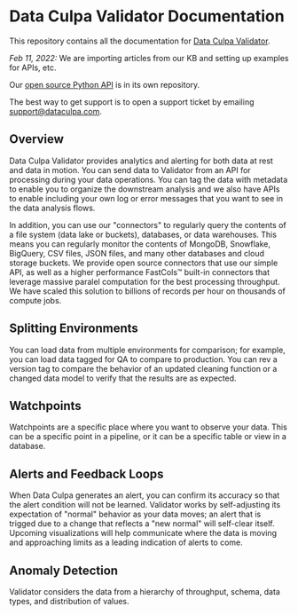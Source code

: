 # Data Culpa Validator Documentation

This repository contains all the documentation for [Data Culpa Validator](https://www.dataculpa.com/what-we-do/).

_Feb 11, 2022:_ We are importing articles from our KB and setting up examples for APIs, etc.

Our [open source Python API](https://github.com/Data-Culpa/openclients) is in its own repository.

The best way to get support is to open a support ticket by emailing [support@dataculpa.com](support@dataculpa.com).


## Overview

Data Culpa Validator provides analytics and alerting for both data at rest and data in motion. You can send data to Validator from an API for processing during your data operations. You can tag the data with metadata to enable you to organize the downstream analysis and we also have APIs to enable including your own log or error messages that you want to see in the data analysis flows.

In addition, you can use our "connectors" to regularly query the contents of a file system (data lake or buckets), databases, or data warehouses. This means you can regularly monitor the contents of MongoDB, Snowflake, BigQuery, CSV files, JSON files, and many other databases and cloud storage buckets. We provide open source connectors that use our simple API, as well as a higher performance FastCols™ built-in connectors that leverage massive paralel computation for the best processing throughput. We have scaled this solution to billions of records per hour on thousands of compute jobs.

## Splitting Environments

You can load data from multiple environments for comparison; for example, you can load data tagged for QA to compare to production. You can rev a version tag to compare the behavior of an updated cleaning function or a changed data model to verify that the results are as expected.

## Watchpoints

Watchpoints are a specific place where you want to observe your data. This can be a specific point in a pipeline, or it can be a specific table or view in a database.

## Alerts and Feedback Loops

When Data Culpa generates an alert, you can confirm its accuracy so that the alert condition will not be learned. Validator works by self-adjusting its expectation of "normal" behavior as your data moves; an alert that is trigged due to a change that reflects a "new normal" will self-clear itself. Upcoming visualizations will help communicate where the data is moving and approaching limits as a leading indication of alerts to come.

## Anomaly Detection

Validator considers the data from a hierarchy of throughput, schema, data types, and distribution of values. 

